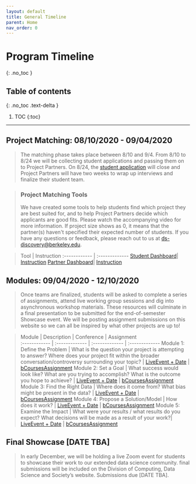 ```yaml
---
layout: default
title: General Timeline 
parent: Home
nav_order: 0
---
```


# **Program Timeline**
{: .no_toc }

## Table of contents
{: .no_toc .text-delta }

1. TOC
{:toc}

---
## Project Matching: 08/10/2020 - 09/04/2020
   > The matching phase takes place between 8/10 and 9/4. From 8/10 to 8/24 we will be collecting student applications and passing them on to Project Partners. On 8/24, the [student application](https://docs.google.com/forms/d/e/1FAIpQLSdo27PXKHHoTlq6NECz6Tah_JB3UBnPhPgUnLDTb9-zPmhRmQ/viewform) will close and Project Partners will have two weeks to wrap up interviews and finalize their student team.

> ### Project Matching Tools 
   > We have created some tools to help students find which project they are best suited for, and to help Project Partners decide which applicants are good fits. Please watch the accompanying video for more information. If project size shows as 0, it means that the partner(s) haven't specified their expected number of students. If you have any questions or feedback, please reach out to us at ds-discovery@berkeley.edu.

   > Tool | Instruction 
   :------------ | :------------- 
   [Student Dashboard](https://bit.ly/2DzP49O)| [Instruction](https://bit.ly/3iabkG9)
   [Partner Dashboard](https://drive.google.com/drive/folders/1YRuS28hDuMLhRxhaUR9CKA8Af0rmr-tk)| [Instruction](www.google.com)


## Modules: 09/04/2020 - 12/10/2020
   > Once teams are finalized, students will be asked to complete a series of assignments, attend live working group sessions and dig into asynchronous workshop materials. These resources will culminate in a final presentation to be submitted for the end-of-semester Showcase event. We will be posting assignment submissions on this website so we can all be inspired by what other projects are up to!
   
   > Module | Description | Conference | Assignment   
   :------------ | :------------- | :------------- | :-------------
   Module 1: Define the Problem | What is the question your project is attempting to answer? Where does your project fit within the broader conversation/controversy surrounding your topic? | [LiveEvent + Date](www.google.com) | [bCoursesAssignment](www.google.com)
   Module 2: Set a Goal | What success would look like? What are you trying to accomplish? What is the outcome you hope to achieve? | [LiveEvent + Date](www.google.com) | [bCoursesAssignment](www.google.com)
   Module 3: Find the Right Data | Where does it come from? What bias might be present in the data? | [LiveEvent + Date](www.google.com) | [bCoursesAssignment](www.google.com)
   Module 4: Propose a Solution/Model | How does it work? | [LiveEvent + Date](www.google.com) | [bCoursesAssignment](www.google.com)
   Module 5: Examine the Impact | What were your results / what results do you expect? What decisions will be made as a result of your work?| [LiveEvent + Date](www.google.com) | [bCoursesAssignment](www.google.com)

## Final Showcase [DATE TBA]
   > In early December, we will be holding a live Zoom event for students to showcase their work to our extended data science community. final submissions will be included on the Division of Computing, Data Science and Society’s website. Submissions due [DATE TBA].

 
